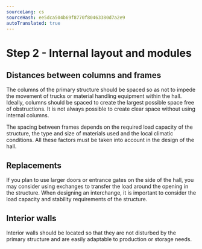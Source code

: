 ```yaml
---
sourceLang: cs
sourceHash: ee5dca504b69f8770f80463380d7a2e9
autoTranslated: true
---
```



# Step 2 - Internal layout and modules

## Distances between columns and frames
The columns of the primary structure should be spaced so as not to impede the movement of trucks or material handling equipment within the hall. Ideally, columns should be spaced to create the largest possible space free of obstructions. It is not always possible to create clear space without using internal columns.

The spacing between frames depends on the required load capacity of the structure, the type and size of materials used and the local climatic conditions. All these factors must be taken into account in the design of the hall.

## Replacements
If you plan to use larger doors or entrance gates on the side of the hall, you may consider using exchanges to transfer the load around the opening in the structure. When designing an interchange, it is important to consider the load capacity and stability requirements of the structure.

## Interior walls
Interior walls should be located so that they are not disturbed by the primary structure and are easily adaptable to production or storage needs.
